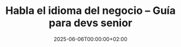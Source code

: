 ---
title: "Habla el idioma del negocio – Guía para devs senior"
description: "Aprende a justificar decisiones técnicas con métricas de negocio. Descarga gratis 16 términos clave que todo dev senior debería manejar."
date: 2025-06-06T00:00:00+02:00
layout: blocks
blocks:
  - type: hero-download-freebie
    id: sect-form
    className: dark background background-05
    header: "Habla el <em>idioma del negocio</em>: 16 términos clave que todo dev senior debería manejar"
    subheader: "Descárgate gratis esta guía práctica y empieza a traducir tus decisiones técnicas al idioma de dirección."
    formAction: https://app.kit.com/forms/8153282/subscriptions
    inputs:
      - type: email
        name: email_address
        placeholder: Email
      - type: text
        name: fields[first_name]
        placeholder: Nombre
      - type: text
        name: fields[last_name]
        placeholder: Apellidos
      - type: text
        name: fields[company]
        placeholder: Compañía
      - type: text
        name: fields[jobtitle]
        placeholder: Cargo
    submitText: Descarga la guía

  - type: content-bigimage-right
    id: sect-stakes
    className: light
    image: /images/blog/posts/post-it-wall.jpg
    header: Muchos devs <em>pierden influencia</em> porque no saben justificar sus decisiones más allá del “esto hay que hacerlo”.
    p1: 'No es un problema técnico. Es un problema de lenguaje. Cuando negocio habla de ROI, churn o Cost of Delay y tú respondes con “tenemos deuda técnica”, la conversación se rompe.'
    p2: 'Este PDF gratuito es tu diccionario bilingüe tech ⇄ biz. Te ayudará a traducir tus propuestas técnicas al idioma que negocio sí entiende.'

  - type: junk-drawer
    id: sect-junk-drawer
    className: dark background-03
    header: "Después de leer esta guía, sabrás cómo <em>comunicar tus propuestas técnicas con claridad</em> a cada perfil de negocio:"
    items:
      - <em>CEO</em> – crecimiento, ventaja competitiva y escalabilidad
      - <em>CFO</em> – costes, riesgo y retorno de inversión
      - <em>CTO</em> – velocidad, fiabilidad y eficiencia técnica
      - <em>CMO</em> – captación, retención y conversión
      - <em>Product Manager</em> – impacto, foco y prioridades
      - <em>Stakeholders no técnicos</em> – visión clara sin jerga

  - type: content-bigimage-left
    id: sect-plan
    className: light
    image: /images/checklist/flyer-mockup.png
    header: Aprende a <em>presentar tus propuestas técnicas como inversiones con retorno</em>, no como tareas que “molan”.
    p1: 'Con esta guía sabrás qué métricas usar, cómo traducir bugs y lead time a € reales y qué decir en una reunión con dirección para que te aprueben sin levantar cejas.'
    callToAction:
      text: Descarga la guía
      scrollTo: sect-form

  - type: clients
---